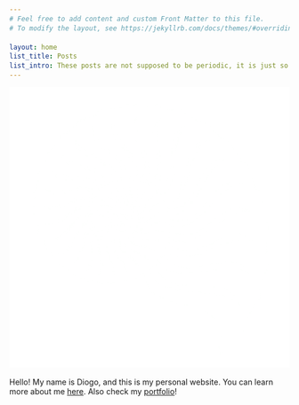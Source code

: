```yaml
---
# Feel free to add content and custom Front Matter to this file.
# To modify the layout, see https://jekyllrb.com/docs/themes/#overriding-theme-defaults

layout: home
list_title: Posts
list_intro: These posts are not supposed to be periodic, it is just so I have a simpler way to publish loose content. Most content is properly organized in pages.
---
```


<img class="home-img" src="/assets/icons/nautilus-diagram.png">

Hello! My name is Diogo, and this is my personal website. You can learn more about me [here](/about). Also check my [portfolio](/projects)!
